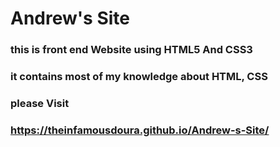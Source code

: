 # Andrew's Site

### this is front end Website using HTML5 And CSS3 
### it contains most of my knowledge about HTML, CSS

### please Visit
### https://theinfamousdoura.github.io/Andrew-s-Site/
